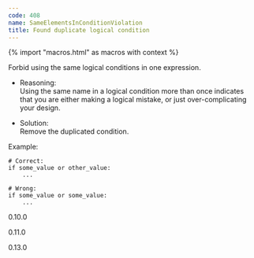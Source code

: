 ```yaml
---
code: 408
name: SameElementsInConditionViolation
title: Found duplicate logical condition
---
```


{% import "macros.html" as macros with context %}

Forbid using the same logical conditions in one expression.

  - Reasoning:  
    Using the same name in a logical condition more than once indicates
    that you are either making a logical mistake, or just
    over-complicating your design.

  - Solution:  
    Remove the duplicated condition.

Example:

    # Correct:
    if some_value or other_value:
        ...
    
    # Wrong:
    if some_value or some_value:
        ...

<div class="versionadded">

0.10.0

</div>

<div class="versionchanged">

0.11.0

</div>

<div class="versionchanged">

0.13.0

</div>